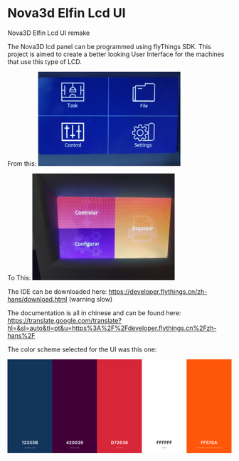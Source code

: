 # Nova3d Elfin Lcd UI
Nova3D Elfin Lcd UI remake

The Nova3D lcd panel can be programmed using flyThings SDK.
This project is aimed to create a better looking User Interface for the machines that use this type of LCD.

From this:
![preform_diagnostics_mode](images/before.JPG)

To This:
![preform_diagnostics_mode](images/after.jpg)

The IDE can be downloaded here: https://developer.flythings.cn/zh-hans/download.html (warning slow)

The documentation is all in chinese and can be found here: https://translate.google.com/translate?hl=&sl=auto&tl=pt&u=https%3A%2F%2Fdeveloper.flythings.cn%2Fzh-hans%2F

The color scheme selected for the UI was this one:

![preform_diagnostics_mode](images/colors.png)

